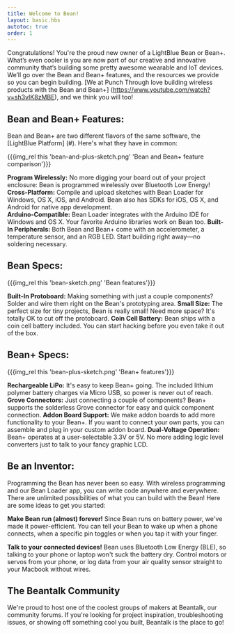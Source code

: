 ```yaml
---
title: Welcome to Bean!
layout: basic.hbs
autotoc: true
order: 1
---
```

 

Congratulations! You're the proud new owner of a LightBlue Bean or Bean+.  What’s even cooler is you are now part of our creative and innovative community that’s building some pretty awesome wearable and IoT devices.  We’ll go over the Bean and Bean+ features, and the resources we provide so you can begin building. [We at Punch Through love building wireless products with the Bean and Bean+] (https://www.youtube.com/watch?v=sh3vIK8zMBE), and we think you will too! 

## Bean and Bean+ Features:
Bean and Bean+ are two different flavors of the same software, the [LightBlue Platform] (#). Here's what they have in common:

{{{img_rel this 'bean-and-plus-sketch.png' 'Bean and Bean+ feature comparison'}}}

__Program Wirelessly:__ No more digging your board out of your project enclosure: Bean is programmed wirelessly over Bluetooth Low Energy!<br>
__Cross-Platform:__ Compile and upload sketches with Bean Loader for Windows, OS X, iOS, and Android. Bean also has SDKs for iOS, OS X, and Android for native app development. <br>
__Arduino-Compatible:__ Bean Loader integrates with the Arduino IDE for Windows and OS X. Your favorite Arduino libraries work on Bean too.
__Built-In Peripherals:__ Both Bean and Bean+ come with an accelerometer, a temperature sensor, and an RGB LED. Start building right away—no soldering necessary.

## Bean Specs:

{{{img_rel this 'bean-sketch.png' 'Bean features'}}}

__Built-In Protoboard:__ Making something with just a couple components? Solder and wire them right on the Bean's prototyping area.
__Small Size:__ The perfect size for tiny projects, Bean is really small! Need more space? It's totally OK to cut off the protoboard.
__Coin Cell Battery:__ Bean ships with a coin cell battery included. You can start hacking before you even take it out of the box.

## Bean+ Specs:

{{{img_rel this 'bean-plus-sketch.png' 'Bean+ features'}}}

__Rechargeable LiPo:__ It's easy to keep Bean+ going. The included lithium polymer battery charges via Micro USB, so power is never out of reach.
__Grove Connectors:__ Just connecting a couple of components? Bean+ supports the solderless Grove connector for easy and quick component connection.
__Addon Board Support:__ We make addon boards to add more functionality to your Bean+. If you want to connect your own parts, you can assemble and plug in your custom addon board.
__Dual-Voltage Operation:__ Bean+ operates at a user-selectable 3.3V or 5V. No more adding logic level converters just to talk to your fancy graphic LCD.

## Be an Inventor:
Programming the Bean has never been so easy.  With wireless programming and our Bean Loader app, you can write code anywhere and everywhere. There are unlimited possibilities of what you can build with the Bean!  Here are some ideas to get you started:

__Make Bean run (almost) forever!__
  Since Bean runs on battery power, we've made it power-efficient. You can tell
  your Bean to wake up when a phone connects, when a specific pin toggles or
  when you tap it with your finger.

__Talk to your connected devices!__
  Bean uses Bluetooth Low Energy (BLE), so talking to your phone or laptop won't
  suck the battery dry. Control motors or servos from your phone, or log data from
  your air quality sensor straight to your Macbook without wires.

## The Beantalk Community
We're proud to host one of the coolest groups of makers at Beantalk, our community forums. If you're looking for project inspiration, troubleshooting issues, or showing off something cool you built, Beantalk is the place to go!